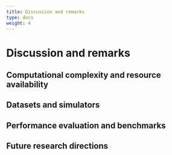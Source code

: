 ```yaml
---
title: Discussion and remarks
type: docs
weight: 4
---
```


# Discussion and remarks

## Computational complexity and resource availability

## Datasets and simulators

## Performance evaluation and benchmarks

## Future research directions
